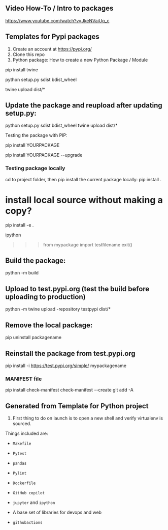 

## Video How-To / Intro to packages
https://www.youtube.com/watch?v=JkeNVaiUq_c

## Templates for Pypi packages
1) Create an account at https://pypi.org/
2) Clone this repo
3) Python package: How to create a new Python Package / Module

pip install twine

python setup.py sdist bdist_wheel

twine upload dist/*

## Update the package and reupload after updating setup.py:
python setup.py sdist bdist_wheel
twine upload dist/*


Testing the package with PIP:

pip install YOURPACKAGE

pip install YOURPACKAGE --upgrade


### Testing package locally
cd to project folder, then pip install the current package locally:
pip install .

# install local source without making a copy?
pip install -e .

ipython 
>>> from mypackage import testfilename
>>> exit()

## Build the package:
python -m build

## Upload to test.pypi.org (test the build before uploading to production)
python -m twine upload -repository testpypi dist/*
## Remove the local package:
pip uninstall packagename
## Reinstall the package from test.pypi.org
pip install -i https://test.pypi.org/simple/ mypackagename



### MANIFEST file
pip install check-manifest
check-manifest --create
git add -A



## Generated from Template for Python project

1. First thing to do on launch is to open a new shell and verify virtualenv is sourced.

Things included are:

* `Makefile`

* `Pytest`

* `pandas`

* `Pylint`

* `Dockerfile`

* `GitHub copilot`

* `jupyter` and `ipython` 

* A base set of libraries for devops and web

* `githubactions` 

